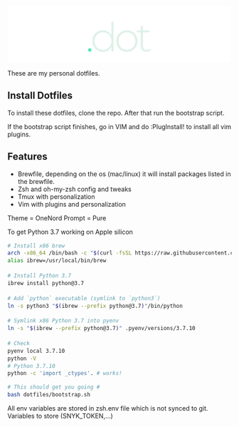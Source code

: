<p align="center" style="text-align:center;">
  <img src="img/dot.png" width="500" />
  </p>

These are my personal dotfiles.

## Install Dotfiles

To install these dotfiles, clone the repo.
After that run the bootstrap script.

If the bootstrap script finishes, go in VIM and do :PlugInstall! to install all vim plugins.

## Features

-   Brewfile, depending on the os (mac/linux) it will install packages listed in the brewfile.
-   Zsh and oh-my-zsh config and tweaks
-   Tmux with personalization
-   Vim with plugins and personalization

Theme = OneNord
Prompt = Pure

To get Python 3.7 working on Apple silicon

```bash
# Install x86 brew
arch -x86_64 /bin/bash -c "$(curl -fsSL https://raw.githubusercontent.com/Homebrew/install/master/install.sh)"
alias ibrew=/usr/local/bin/brew

# Install Python 3.7
ibrew install python@3.7

# Add `python` executable (symlink to `python3`)
ln -s python3 "$(ibrew --prefix python@3.7)"/bin/python

# Symlink x86 Python 3.7 into pyenv
ln -s "$(ibrew --prefix python@3.7)" .pyenv/versions/3.7.10

# Check
pyenv local 3.7.10
python -V
# Python 3.7.10
python -c 'import _ctypes'. # works!

```

```bash
# This should get you going #
bash dotfiles/bootstrap.sh

```

All env variables are stored in zsh.env file which is not synced to git.
Variables to store (SNYK_TOKEN,...)
